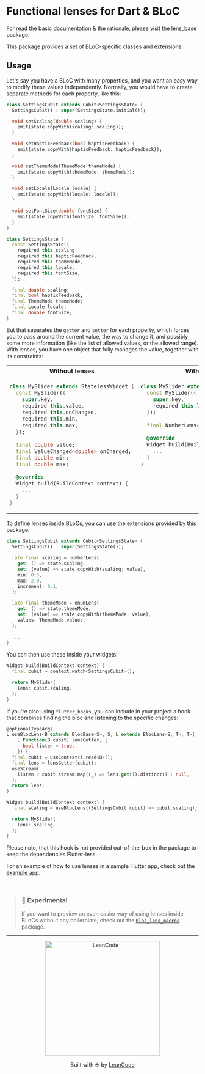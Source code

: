 # Functional lenses for Dart & BLoC

For read the basic documentation & the rationale, please visit
the [lens_base](https://pub.dev/packages/lens_base) package.

This package provides a set of BLoC-specific classes and extensions.

## Usage

Let's say you have a BLoC with many properties, and you want an easy way to
modify these values independently. Normally, you would have to create separate
methods for each property, like this:
```dart
class SettingsCubit extends Cubit<SettingsState> {
  SettingsCubit() : super(SettingsState.initial());

  void setScaling(double scaling) {
    emit(state.copyWith(scaling: scaling));
  }

  void setHapticFeedback(bool hapticFeedback) {
    emit(state.copyWith(hapticFeedback: hapticFeedback));
  }

  void setThemeMode(ThemeMode themeMode) {
    emit(state.copyWith(themeMode: themeMode));
  }

  void setLocale(Locale locale) {
    emit(state.copyWith(locale: locale));
  }

  void setFontSize(double fontSize) {
    emit(state.copyWith(fontSize: fontSize));
  }
}

class SettingsState {
  const SettingsState({
    required this.scaling,
    required this.hapticFeedback,
    required this.themeMode,
    required this.locale,
    required this.fontSize,
  });

  final double scaling;
  final bool hapticFeedback;
  final ThemeMode themeMode;
  final Locale locale;
  final double fontSize;
}
```

But that separates the `getter` and `setter` for each property, which forces you
to pass around the current value, the way to change it, and possibly some more
information (like the list of allowed values, or the allowed range). With lenses,
you have one object that fully manages the value, together with its constraints:

<table>
<tr><th>Without lenses</th><th>With lenses</th></tr>
<tr>
<td valign="top">

```dart
class MySlider extends StatelessWidget {
  const MySlider({
    super.key,
    required this.value,
    required this.onChanged,
    required this.min,
    required this.max,
  });
  
  final double value;
  final ValueChanged<double> onChanged;
  final double min;
  final double max;

  @override
  Widget build(BuildContext context) {
    ...
  }
}
```

</td>
<td valign="top">

```dart
class MySlider extends StatelessWidget {
  const MySlider({
    super.key,
    required this.lens,
  });
  
  final NumberLens<double> lens;

  @override
  Widget build(BuildContext context) {
    ...
  }
}
```

</td>
</tr>
</table>

To define lenses inside BLoCs, you can use the extensions provided by this package:

```dart
class SettingsCubit extends Cubit<SettingsState> {
  SettingsCubit() : super(SettingsState());

  late final scaling = numberLens(
    get: () => state.scaling,
    set: (value) => state.copyWith(scaling: value),
    min: 0.5,
    max: 2.0,
    increment: 0.1,
  );

  late final themeMode = enumLens(
    get: () => state.themeMode,
    set: (value) => state.copyWith(themeMode: value),
    values: ThemeMode.values,
  );
  
  ...
}
```

You can then use these inside your widgets:
```dart
Widget build(BuildContext context) {
  final cubit = context.watch<SettingsCubit>();

  return MySlider(
    lens: cubit.scaling,
  );
}
```

If you're also using `flutter_hooks`, you can include in your project a hook that
combines finding the bloc and listening to the specific changes:
```dart
@optionalTypeArgs
L useBlocLens<B extends BlocBase<S>, S, L extends BlocLens<S, T>, T>(
    L Function(B cubit) lensGetter, {
      bool listen = true,
    }) {
  final cubit = useContext().read<B>();
  final lens = lensGetter(cubit);
  useStream(
    listen ? cubit.stream.map((_) => lens.get()).distinct() : null,
  );
  return lens;
}
```

```dart
Widget build(BuildContext context) {
  final scaling = useBlocLens((SettingsCubit cubit) => cubit.scaling);

  return MySlider(
    lens: scaling,
  );
}
```

Please note, that this hook is not provided out-of-the-box in the package
to keep the dependencies Flutter-less.

For an example of how to use lenses in a sample Flutter app, check out the
[example app](./example/bloc_lens_example/lib/features/counters_cubit.dart).

<br/>

> ### 🧪 **Experimental**
>
> If you want to preview an even easier way of using lenses inside BLoCs without any boilerplate,
> check out the [`bloc_lens_macros`](https://pub.dev/packages/bloc_lens_macros) package.

---

<p align="center">
   <a href="https://leancode.co/?utm_source=readme&utm_medium=bloc_lens_package">
      <img alt="LeanCode" src="https://leancodepublic.blob.core.windows.net/public/wide.png" width="300"/>
   </a>
   <p align="center">
   Built with ☕️ by <a href="https://leancode.co/?utm_source=readme&utm_medium=bloc_lens_package">LeanCode</a>
   </p>
</p>

[lens_base]: https://pub.dev/packages/lens_base
